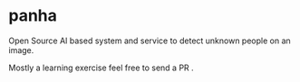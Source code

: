 # panha
Open Source AI based system and service to detect unknown people on an image.

Mostly a learning exercise feel free to send a PR .
